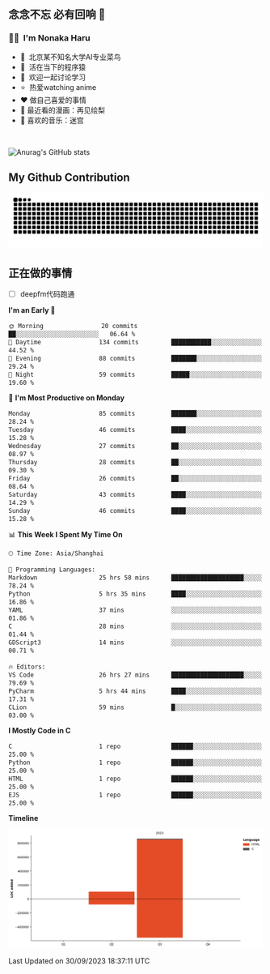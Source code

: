 ## 念念不忘 必有回响  👋
### 👨‍🔧&nbsp;&nbsp;I'm Nonaka Haru
- 🏢&nbsp;&nbsp;北京某不知名大学AI专业菜鸟
- 🦍&nbsp;&nbsp;活在当下的程序猿
- 💬&nbsp;&nbsp;欢迎一起讨论学习
- ⭐️&nbsp;&nbsp;热爱watching anime
- ❤️ 做自己喜爱的事情
- 📖 最近看的漫画：再见绘梨
- 🎵 喜欢的音乐：迷宫

<br>

![Anurag's GitHub stats](https://github-readme-stats.vercel.app/api?username=abinzzz&count_private=true&show_icons=true&theme=tokyonight)


## My Github Contribution
![](https://github.com/abinzzz/abinzzz/blob/output/github-contribution-grid-snake.svg)

## 正在做的事情
- [ ] deepfm代码跑通
<!--START_SECTION:waka-->
**I'm an Early 🐤** 

```text
🌞 Morning                20 commits          ██░░░░░░░░░░░░░░░░░░░░░░░   06.64 % 
🌆 Daytime                134 commits         ███████████░░░░░░░░░░░░░░   44.52 % 
🌃 Evening                88 commits          ███████░░░░░░░░░░░░░░░░░░   29.24 % 
🌙 Night                  59 commits          █████░░░░░░░░░░░░░░░░░░░░   19.60 % 
```
📅 **I'm Most Productive on Monday** 

```text
Monday                   85 commits          ███████░░░░░░░░░░░░░░░░░░   28.24 % 
Tuesday                  46 commits          ████░░░░░░░░░░░░░░░░░░░░░   15.28 % 
Wednesday                27 commits          ██░░░░░░░░░░░░░░░░░░░░░░░   08.97 % 
Thursday                 28 commits          ██░░░░░░░░░░░░░░░░░░░░░░░   09.30 % 
Friday                   26 commits          ██░░░░░░░░░░░░░░░░░░░░░░░   08.64 % 
Saturday                 43 commits          ████░░░░░░░░░░░░░░░░░░░░░   14.29 % 
Sunday                   46 commits          ████░░░░░░░░░░░░░░░░░░░░░   15.28 % 
```


📊 **This Week I Spent My Time On** 

```text
🕑︎ Time Zone: Asia/Shanghai

💬 Programming Languages: 
Markdown                 25 hrs 58 mins      ████████████████████░░░░░   78.24 % 
Python                   5 hrs 35 mins       ████░░░░░░░░░░░░░░░░░░░░░   16.86 % 
YAML                     37 mins             ░░░░░░░░░░░░░░░░░░░░░░░░░   01.86 % 
C                        28 mins             ░░░░░░░░░░░░░░░░░░░░░░░░░   01.44 % 
GDScript3                14 mins             ░░░░░░░░░░░░░░░░░░░░░░░░░   00.71 % 

🔥 Editors: 
VS Code                  26 hrs 27 mins      ████████████████████░░░░░   79.69 % 
PyCharm                  5 hrs 44 mins       ████░░░░░░░░░░░░░░░░░░░░░   17.31 % 
CLion                    59 mins             █░░░░░░░░░░░░░░░░░░░░░░░░   03.00 % 
```

**I Mostly Code in C** 

```text
C                        1 repo              ██████░░░░░░░░░░░░░░░░░░░   25.00 % 
Python                   1 repo              ██████░░░░░░░░░░░░░░░░░░░   25.00 % 
HTML                     1 repo              ██████░░░░░░░░░░░░░░░░░░░   25.00 % 
EJS                      1 repo              ██████░░░░░░░░░░░░░░░░░░░   25.00 % 
```



**Timeline**

![Lines of Code chart](https://raw.githubusercontent.com/abinzzz/abinzzz/main/assets/bar_graph.png)


 Last Updated on 30/09/2023 18:37:11 UTC
<!--END_SECTION:waka-->


